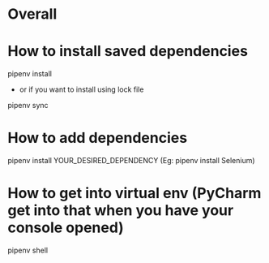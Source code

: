 
# Overall



# How to install saved dependencies

pipenv install

- or if you want to install using lock file

pipenv sync

# How to add dependencies

pipenv install YOUR_DESIRED_DEPENDENCY (Eg: pipenv install Selenium)

# How to get into virtual env (PyCharm get into that when you have your console opened)

pipenv shell